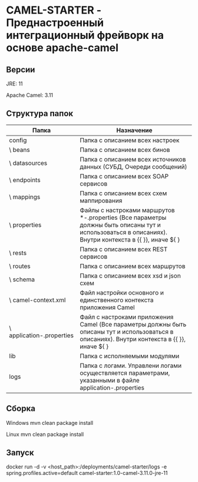# CAMEL-STARTER - Преднастроенный интеграционный фрейворк на основе apache-camel

## Версии
JRE: 11

Apache Camel: 3.11

## Структура папок
| Папка                               | Назначение                                                                                                                                                     |
|-------------------------------------|----------------------------------------------------------------------------------------------------------------------------------------------------------------|
| config                              | Папка с описанием всех настроек                                                                                                                                |
|  \ beans                            | Папка с описанием всех бинов                                                                                                                                   |
|  \ datasources                      | Папка с описанием всех источников данных (СУБД, Очереди сообщений)                                                                                             |
|  \ endpoints                        | Папка с описанием всех SOAP сервисов                                                                                                                           |
|  \ mappings                         | Папка с описанием всех схем маппирования                                                                                                                       |
|  \ properties                       | Файлы с настроками маршрутов *-<profile>.properties (Все параметры должны быть описаны тут и использоваться в описаниях). Внутри контекста в {{ }}, иначе ${ } |
|  \ rests                            | Папка с описанием всех REST сервисов                                                                                                                           |
|  \ routes                           | Папка с описанием всех маршрутов                                                                                                                               |
|  \ schema                           | Папка с описанием всех xsd и json схем                                                                                                                         |
|  \ camel-context.xml                | Файл настройки основного и единственного контекста приложения Camel                                                                                            |
|  \ application-<profile>.properties | Файл с настроками приложения Camel (Все параметры должны быть описаны тут и использоваться в описаниях). Внутри контекста в {{ }}, иначе ${ }                  |
| lib                                 | Папка с исполняемыми модулями                                                                                                                                  |
| logs                                | Папка с логами. Управлени логами осуществляется параметрами, указанными в файле application-<profile>.properties                                               |

## Сборка
Windows
mvn clean package install

Linux
mvn clean package install

## Запуск
docker run -d -v <host_path>:/deployments/camel-starter/logs -e spring.profiles.active=default camel-starter:1.0-camel-3.11.0-jre-11
